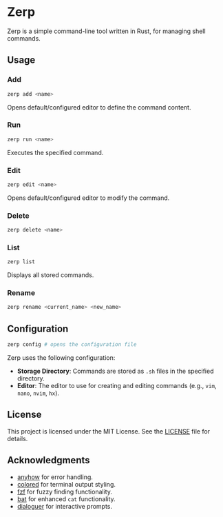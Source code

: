 # Zerp

Zerp is a simple command-line tool written in Rust, for managing shell commands.

## Usage

### Add

```bash
zerp add <name>
```

Opens default/configured editor to define the command content.

### Run

```bash
zerp run <name>
```

Executes the specified command.

### Edit

```bash
zerp edit <name>
```

Opens default/configured editor to modify the command.

### Delete

```bash
zerp delete <name>
```

### List

```bash
zerp list
```

Displays all stored commands.

### Rename

```bash
zerp rename <current_name> <new_name>
```

## Configuration

```bash
zerp config # opens the configuration file
```

Zerp uses the following configuration:

- **Storage Directory**: Commands are stored as `.sh` files in the specified directory.
- **Editor**: The editor to use for creating and editing commands (e.g., `vim`, `nano`, `nvim`, `hx`).

## License

This project is licensed under the MIT License. See the [LICENSE](LICENSE) file for details.

## Acknowledgments

- [anyhow](https://github.com/dtolnay/anyhow) for error handling.
- [colored](https://github.com/mackwic/colored) for terminal output styling.
- [fzf](https://github.com/junegunn/fzf) for fuzzy finding functionality.
- [bat](https://github.com/sharkdp/bat) for enhanced `cat` functionality.
- [dialoguer](https://github.com/mitsuhiko/dialoguer) for interactive prompts.


